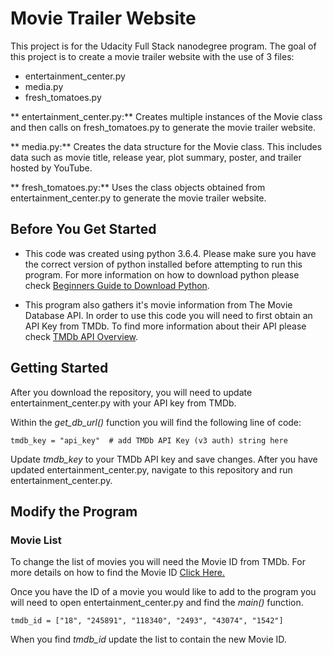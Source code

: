 # Movie Trailer Website

This project is for the Udacity Full Stack nanodegree program. The goal of this project is to create a movie trailer website with the use of 3 files:

* entertainment_center.py
* media.py
* fresh_tomatoes.py

** entertainment_center.py:** Creates multiple instances of the Movie class and then calls on fresh_tomatoes.py to generate the movie trailer website.

** media.py:** Creates the data structure for the Movie class. This includes data such as movie title, release year, plot summary, poster, and trailer hosted by YouTube.

** fresh_tomatoes.py:** Uses the class objects obtained from entertainment_center.py to generate the movie trailer website.

## Before You Get Started

* This code was created using python 3.6.4. Please make sure you have the correct version of python installed before attempting to run this program. For more information on how to download python please check [Beginners Guide to Download Python](https://wiki.python.org/moin/BeginnersGuide/Download).

* This program also gathers it's movie information from The Movie Database API. In order to use this code you will need to first obtain an API Key from TMDb. To find more information about their API please check [TMDb API Overview](https://www.themoviedb.org/documentation/api).

## Getting Started

After you download the repository, you will need to update entertainment_center.py with your API key from TMDb.

Within the *get_db_url()* function you will find the following line of code:
```
tmdb_key = "api_key"  # add TMDb API Key (v3 auth) string here
```
Update *tmdb_key* to your TMDb API key and save changes. After you have updated entertainment_center.py, navigate to this repository and run entertainment_center.py.

## Modify the Program

### Movie List
To change the list of movies you will need the Movie ID from TMDb. For more details on how to find the Movie ID [Click Here.](https://developers.themoviedb.org/3/getting-started/search-and-query-for-details)

Once you have the ID of a movie you would like to add to the program you will need to open entertainment_center.py and find the *main()* function.
```
tmdb_id = ["18", "245891", "118340", "2493", "43074", "1542"]
```
When you find *tmdb_id* update the list to contain the new Movie ID.
